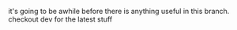 it's going to be awhile before there is anything useful in this branch. checkout dev for the latest stuff
